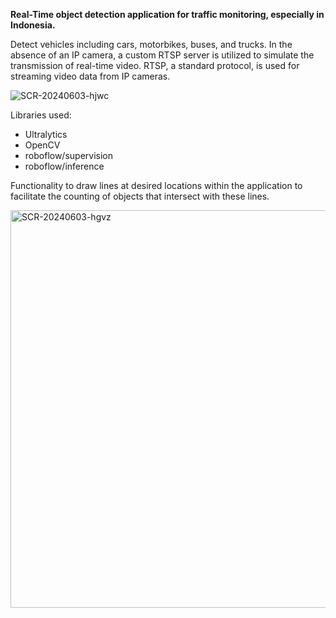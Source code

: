 ****Real-Time object detection application for traffic monitoring, especially in Indonesia.****

Detect vehicles including cars, motorbikes, buses, and trucks. In the absence of an IP camera, a custom RTSP server is utilized to simulate the transmission of real-time video. RTSP, a standard protocol, is used for streaming video data from IP cameras.

![SCR-20240603-hjwc](https://github.com/ikhsanurasidb/Real-Time-Traffic-Monitoring-YOLOv8/assets/151383202/d07820ee-d104-464e-979b-83a8987da161)


Libraries used:
- Ultralytics
- OpenCV
- roboflow/supervision
- roboflow/inference

Functionality to draw lines at desired locations within the application to facilitate the counting of objects that intersect with these lines.

<img width="636" alt="SCR-20240603-hgvz" src="https://github.com/ikhsanurasidb/Real-Time-Traffic-Monitoring-YOLOv8/assets/151383202/2efdb738-fcb3-454b-b5ab-f3c4ab2c4d0b">
